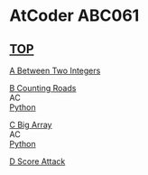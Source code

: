 # AtCoder ABC061  

## [TOP](https://atcoder.jp/contests/abc061)  

[A Between Two Integers](https://atcoder.jp/contests/abc061/tasks/abc061_a)  
[](https://atcoder.jp/contests/abc061/submissions/)  

[B Counting Roads](https://atcoder.jp/contests/abc061/tasks/abc061_b)  
AC  
[Python](https://atcoder.jp/contests/abc061/submissions/15685902)  

[C Big Array](https://atcoder.jp/contests/abc061/tasks/abc061_c)  
AC  
[Python](https://atcoder.jp/contests/abc061/submissions/15528453)  

[D Score Attack](https://atcoder.jp/contests/abc061/tasks/abc061_d)  
[](https://atcoder.jp/contests/abc061/submissions/)  

